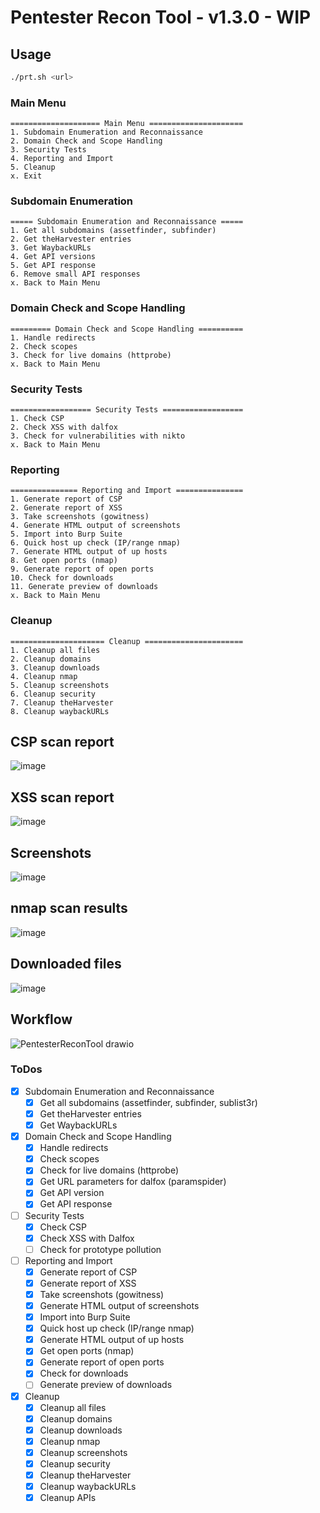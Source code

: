 # Pentester Recon Tool - v1.3.0 - WIP

## Usage
```bash
./prt.sh <url>
```

### Main Menu
```
==================== Main Menu =====================
1. Subdomain Enumeration and Reconnaissance
2. Domain Check and Scope Handling
3. Security Tests
4. Reporting and Import
5. Cleanup
x. Exit
```
### Subdomain Enumeration
```
===== Subdomain Enumeration and Reconnaissance =====
1. Get all subdomains (assetfinder, subfinder)
2. Get theHarvester entries
3. Get WaybackURLs
4. Get API versions
5. Get API response
6. Remove small API responses
x. Back to Main Menu
```
### Domain Check and Scope Handling
```
========= Domain Check and Scope Handling ==========
1. Handle redirects
2. Check scopes
3. Check for live domains (httprobe)
x. Back to Main Menu
```
### Security Tests
```
================== Security Tests ==================
1. Check CSP
2. Check XSS with dalfox
3. Check for vulnerabilities with nikto
x. Back to Main Menu
```
### Reporting
```
=============== Reporting and Import ===============
1. Generate report of CSP
2. Generate report of XSS
3. Take screenshots (gowitness)
4. Generate HTML output of screenshots
5. Import into Burp Suite
6. Quick host up check (IP/range nmap)
7. Generate HTML output of up hosts
8. Get open ports (nmap)
9. Generate report of open ports
10. Check for downloads
11. Generate preview of downloads
x. Back to Main Menu
```
### Cleanup
```
===================== Cleanup ======================
1. Cleanup all files
2. Cleanup domains
3. Cleanup downloads
4. Cleanup nmap
5. Cleanup screenshots
6. Cleanup security
7. Cleanup theHarvester
8. Cleanup waybackURLs
```

## CSP scan report
![image](https://github.com/user-attachments/assets/d3e9643c-321e-42ff-a239-13f25f3cf0a1)

## XSS scan report
![image](https://github.com/user-attachments/assets/bd5d0d00-d5d5-451e-85ff-649c116cbd61)

## Screenshots
![image](https://github.com/user-attachments/assets/8f010c1f-cfdf-447e-8d75-d5810da4ee79)

## nmap scan results
![image](https://github.com/user-attachments/assets/02a1cc3a-cf03-4888-8820-b26bf42f8401)

## Downloaded files
![image](https://github.com/user-attachments/assets/231f0a26-f7e2-43fe-ab1e-19be2f200ff7)

## Workflow
![PentesterReconTool drawio](https://github.com/user-attachments/assets/6e625999-1331-4d0d-950a-22f25b238d87)

### ToDos
- [x] Subdomain Enumeration and Reconnaissance
    - [x] Get all subdomains (assetfinder, subfinder, sublist3r)
    - [x] Get theHarvester entries
    - [x] Get WaybackURLs
- [x] Domain Check and Scope Handling
    - [x] Handle redirects
    - [x] Check scopes
    - [x] Check for live domains (httprobe)
    - [x] Get URL parameters for dalfox (paramspider)
    - [x] Get API version
    - [x] Get API response
- [ ] Security Tests
    - [x] Check CSP
    - [x] Check XSS with Dalfox
    - [ ] Check for prototype pollution
- [ ] Reporting and Import
    - [x] Generate report of CSP
    - [x] Generate report of XSS
    - [x] Take screenshots (gowitness)
    - [x] Generate HTML output of screenshots
    - [x] Import into Burp Suite
    - [x] Quick host up check (IP/range nmap)
    - [x] Generate HTML output of up hosts
    - [x] Get open ports (nmap)
    - [x] Generate report of open ports
    - [x] Check for downloads
    - [ ] Generate preview of downloads
- [x] Cleanup
    - [x] Cleanup all files
    - [x] Cleanup domains
    - [x] Cleanup downloads
    - [x] Cleanup nmap
    - [x] Cleanup screenshots
    - [x] Cleanup security
    - [x] Cleanup theHarvester
    - [x] Cleanup waybackURLs
    - [x] Cleanup APIs
